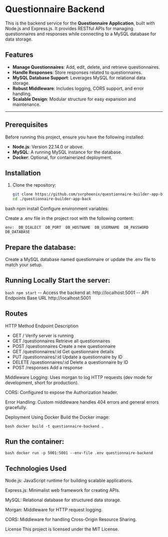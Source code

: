 # Questionnaire Backend

This is the backend service for the **Questionnaire Application**, built with
Node.js and Express.js. It provides RESTful APIs for managing questionnaires and
responses while connecting to a MySQL database for data storage.

## Features

- **Manage Questionnaires**: Add, edit, delete, and retrieve questionnaires.
- **Handle Responses**: Store responses related to questionnaires.
- **MySQL Database Support**: Leverages MySQL for relational data storage.
- **Robust Middleware**: Includes logging, CORS support, and error handling.
- **Scalable Design**: Modular structure for easy expansion and maintenance.

---

## Prerequisites

Before running this project, ensure you have the following installed:

- **Node.js**: Version 22.14.0 or above.
- **MySQL**: A running MySQL instance for the database.
- **Docker**: Optional, for containerized deployment.

## Installation

1. Clone the repository:
   ```bash
   git clone https://github.com/svrphoenix/questionnaire-builder-app-back.git
   cd ./questionnaire-builder-app-back
   ```

bash npm install Configure environment variables:

Create a .env file in the project root with the following content:

`env:  DB_DIALECT  DB_PORT  DB_HOSTNAME  DB_USERNAME  DB_PASSWORD  DB_DATABASE`

## Prepare the database:

Create a MySQL database named questionnaire or update the .env file to match
your setup.

## Running Locally Start the server:

`bash npm start` -- Access the backend at: http://localhost:5001 -- API
Endpoints Base URL http://localhost:5001

## Routes

HTTP Method Endpoint Description

- GET / Verify server is running
- GET /questionnaires Retrieve all questionnaires
- POST /questionnaires Create a new questionnaire
- GET /questionnaires/:id Get questionnaire details
- PUT /questionnaires/:id Update a questionnaire by ID
- DELETE /questionnaires/:id Delete a questionnaire by ID
- POST /responses Add a response

Middleware Logging: Uses morgan to log HTTP requests (dev mode for development,
short for production).

CORS: Configured to expose the Authorization header.

Error Handling: Custom middleware handles 404 errors and general errors
gracefully.

Deployment Using Docker Build the Docker image:

`bash docker build -t questionnaire-backend .`

## Run the container:

`bash docker run -p 5001:5001 --env-file .env questionnaire-backend `

## Technologies Used

Node.js: JavaScript runtime for building scalable applications.

Express.js: Minimalist web framework for creating APIs.

MySQL: Relational database for structured data storage.

Morgan: Middleware for HTTP request logging.

CORS: Middleware for handling Cross-Origin Resource Sharing.

License This project is licensed under the MIT License.
